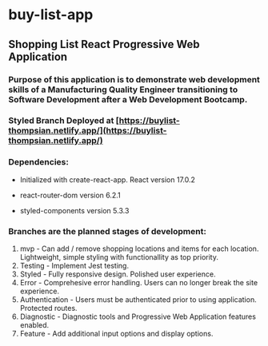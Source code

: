 # buy-list-app
## Shopping List React Progressive Web Application
### Purpose of this application is to demonstrate web development skills of a Manufacturing Quality Engineer transitioning to Software Development after a Web Development Bootcamp.

### Styled Branch Deployed at [https://buylist-thompsian.netlify.app/](https://buylist-thompsian.netlify.app/)

### Dependencies:

* Initialized with create-react-app. React version 17.0.2

* react-router-dom version 6.2.1

* styled-components version 5.3.3

### Branches are the planned stages of development:

1. mvp - Can add / remove shopping locations and items for each location. Lightweight, simple styling with functionallity as top priority.
2. Testing - Implement Jest testing. 
3. Styled - Fully responsive design. Polished user experience.
4. Error - Comprehesive error handling. Users can no longer break the site experience.
5. Authentication - Users must be authenticated prior to using application. Protected routes.
6. Diagnostic - Diagnostic tools and Progressive Web Application features enabled.
7. Feature - Add additional input options and display options. 
